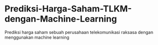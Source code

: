 # Prediksi-Harga-Saham-TLKM-dengan-Machine-Learning
Prediksi harga saham sebuah perusahaan telekomunikasi raksasa dengan menggunakan machine learning
